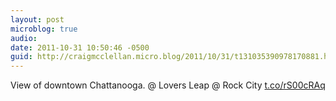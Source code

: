 ```yaml
---
layout: post
microblog: true
audio: 
date: 2011-10-31 10:50:46 -0500
guid: http://craigmcclellan.micro.blog/2011/10/31/t131035390978170881.html
---
```

View of downtown Chattanooga.   @ Lovers Leap @ Rock City [t.co/rS00cRAq](http://t.co/rS00cRAq)

